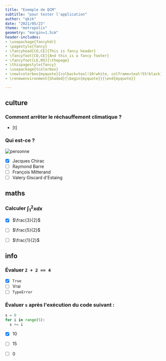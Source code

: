 ```yaml
---
title: "Exemple de QCM"
subtitle: "pour tester l'application"
author: "qkzk"
date: "2021/05/23"
theme: "metropolis"
geometry: "margin=1.5cm"
header-includes:
- \usepackage{fancyhdr}
- \pagestyle{fancy}
- \fancyhead[CO,CE]{This is fancy header}
- \fancyfoot[CO,CE]{And this is a fancy footer}
- \fancyfoot[LE,RO]{\thepage}
- \thispagestyle{fancy}
- \usepackage{tcolorbox}
- \newtcolorbox{myquote}{colback=teal!10!white, colframe=teal!55!black}
- \renewenvironment{Shaded}{\begin{myquote}}{\end{myquote}}

---
```


## culture

### Comment arrêter le réchauffement climatique ?

- [t]

### Qui est-ce ?

![personne](https://media.vogue.fr/photos/5d8c8e536f878f000880cbd5/16:9/w_1920%2Cc_limit/000_ARP4090096.jpg)

- [x] Jacques Chirac
- [ ] Raymond Barre
- [ ] François Mitterand
- [ ] Valery Giscard d'Estaing

## maths

### Calculer $\int_1^2xdx$

- [x] $\frac{3}{2}$
- [ ] $\frac{5}{2}$
- [ ] $\frac{1}{2}$


## info

### Évaluer `2 + 2 == 4`

- [x] `True`
- [ ] Vrai
- [ ] `TypeError`

### Évaluer `s` après l'exécution du code suivant :

```python
s = 0
for i in range(5):
  s += i
```

- [x] 10
- [ ] 15
- [ ] 0

